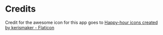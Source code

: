 # Credits

Credit for the awesome icon for this app goes to [Happy-hour icons created by kerismaker - Flaticon](https://www.flaticon.com/free-icons/happy-hour)
